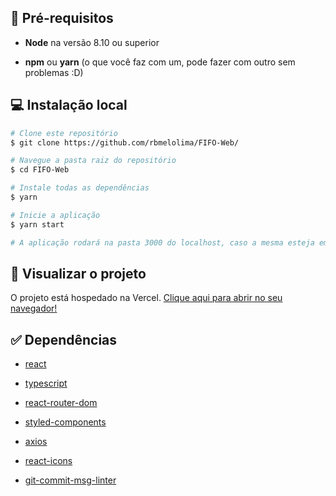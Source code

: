 ## :crystal_ball: Pré-requisitos
- **Node** na versão 8.10 ou superior 

- **npm** ou **yarn** (o que você faz com um, pode fazer com outro sem problemas :D)

## :computer: Instalação local

```bash
# Clone este repositório
$ git clone https://github.com/rbmelolima/FIFO-Web/

# Navegue a pasta raiz do repositório
$ cd FIFO-Web

# Instale todas as dependências
$ yarn

# Inicie a aplicação
$ yarn start

# A aplicação rodará na pasta 3000 do localhost, caso a mesma esteja em utilização, a porta será outra.
```

## :eyes: Visualizar o projeto
O projeto está hospedado na Vercel. [Clique aqui para abrir no seu navegador!](http://fifo-web.vercel.app/)

## :white_check_mark: Dependências

- [react](https://pt-br.reactjs.org/docs/getting-started.html)

- [typescript](https://www.typescriptlang.org/docs/)

- [react-router-dom](https://reactrouter.com/web/guides/quick-start)

- [styled-components](https://styled-components.com/)

- [axios](https://github.com/axios/axios)

- [react-icons](https://react-icons.github.io/react-icons/)

- [git-commit-msg-linter](https://www.npmjs.com/package/git-commit-msg-linter)
